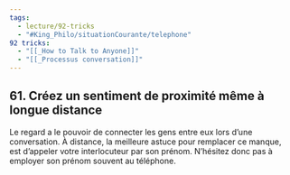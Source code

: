 ```yaml
---
tags:
  - lecture/92-tricks
  - "#King_Philo/situationCourante/telephone"
92 tricks:
  - "[[_How to Talk to Anyone]]"
  - "[[_Processus conversation]]"
---
```



## 61. Créez un sentiment de proximité même à longue distance

Le regard a le pouvoir de connecter les gens entre eux lors d’une conversation. À distance, la meilleure astuce pour remplacer ce manque, est d’appeler votre interlocuteur par son prénom. N’hésitez donc pas à employer son prénom souvent au téléphone.